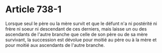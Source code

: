 # Article 738-1

Lorsque seul le père ou la mère survit et que le défunt n'a ni postérité ni frère ni soeur ni descendant de ces derniers, mais laisse un ou des ascendants de l'autre branche que celle de son père ou de sa mère survivant, la succession est dévolue pour moitié au père ou à la mère et pour moitié aux ascendants de l'autre branche.